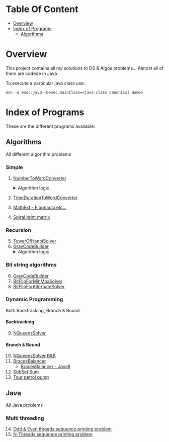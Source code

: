 # Table Of Content
   * [Overview](#overview)
   * [Index of Programs](#index-of-programs)
     * [Algorithms](#algorithms)
# Overview
This project contains all my solutions to DS & Algos problems... Almost all of them are codede in Java 

To execute a particular java class use:

```
mvn -q exec:java -Dexec.mainClass=<java class canonical name>
```
# Index of Programs
These are the different programs available:

## Algorithms
All different algorithm problems

### Simple
1. [NumberToWordConverter](src/main/java/com/venkat/algos/simple/NumberToWordConverter.java)
   <details>
      <summary>Algorithm logic</summary>
      <p>
         <ul>
         <li><b>For Million system:</b> Have a method that converts <a href="src/main/java/com/venkat/algos/simple/NumberToWordConverter.java#L69-L92">3-digit number to words</a>. Then, we can <a href="src/main/java/com/venkat/algos/simple/NumberToWordConverter.java#L124-L138">repeatedly call this method for every three digits and keep adding suitable suffixes</a> like - Thousand, Million, Billion etc...</li>
         </ul>
      </p>
   </details>

2. [TimeDurationToWordConverter](src/main/java/com/venkat/algos/simple/TimeDurationToWordConverter.java)
3. [MathExt - Fibonacci etc...](src/main/java/com/venkat/algos/simple/MathExt.java)
4. [Spiral print matrix](src/main/java/com/venkat/algos/simple/MatrixSpiralPrinter.java)

### Recursion
5. [TowerOfHanoiSolver](src/main/java/com/venkat/algos/recursive/TowerOfHanoiSolver.java)
6. [GrayCodeBuilder](src/main/java/com/venkat/algos/recursive/GrayCodeBuilder.java)
   <details>
      <summary>Algorithm logic</summary>
      <p>
         <ul>
             <li>if numBits = 1, <code>return [0, 1]</code></li>
             <li>else (for all numBits > 1)
                 <ul>
                    <li>L for (n-1) = Get GrayCode list for (numBits - 1)
                    <li>L for (n) = <code>['0' + L for (n-1), '1' + reverse(L for (n-1))]</code>
                </ul>
            </li>
         </ul>
      </p>
   </details>

### Bit string algorithms
6. [GrayCodeBuilder](src/main/java/com/venkat/algos/recursive/GrayCodeBuilder.java)
7. [BitFlipForMinMaxSolver](src/main/java/com/venkat/algos/bits/BitFlipForMinMaxSolver.java)
8. [BitFlipForAlternateSolver](src/main/java/com/venkat/algos/bits/BitFlipForAlternateSolver.java)

### Dynamic Programming
Both Backtracking, Branch & Bound

#### Backtracking
9. [NQueensSolver](src/main/java/com/venkat/algos/dp/NQueensSolver.java)

#### Branch & Bound
10. [NQueensSolver B&B](src/main/java/com/venkat/algos/dp/NQueensSolverBB.java)
11. [BracesBalancer](src/main/java/com/venkat/algos/dp/BracesBalancer.java)
    * [BracesBalancer - Java8](src/main/java/com/venkat/algos/dp/BracesBalancerJava8.java)
12. [SubSet Sum](src/main/java/com/venkat/algos/dp/SubSetSumSolver.java)
13. [Tour petrol pump](src/main/java/com/venkat/algos/dp/TourPetrolPumpSolver.java)

## Java
All Java problems

### Multi threading
14. [Odd & Even threads sequence printing problem](src/main/java/com/venkat/java/threads/OddEvenThreadPrinter.java)
15. [N-Threads sequence printing problem](src/main/java/com/venkat/java/threads/NThreadPrinter.java)
